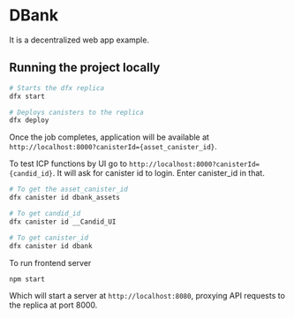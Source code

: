 # DBank

It is a decentralized web app example.

## Running the project locally

```bash
# Starts the dfx replica
dfx start

# Deploys canisters to the replica
dfx deploy
```

Once the job completes, application will be available at `http://localhost:8000?canisterId={asset_canister_id}`.

To test ICP functions by UI go to `http://localhost:8000?canisterId={candid_id}`. It will ask for canister id to login. Enter canister_id in that.

```bash
# To get the asset_canister_id
dfx canister id dbank_assets

# To get candid_id
dfx canister id __Candid_UI

# To get canister_id
dfx canister id dbank
```

To run frontend server

```bash
npm start
```

Which will start a server at `http://localhost:8080`, proxying API requests to the replica at port 8000.
